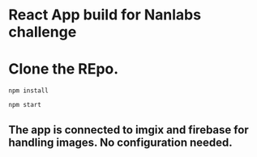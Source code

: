 # React App build for Nanlabs challenge

# Clone the REpo.

```npm install```

```npm start```

## The app is connected to imgix and firebase for handling images. No configuration needed.
